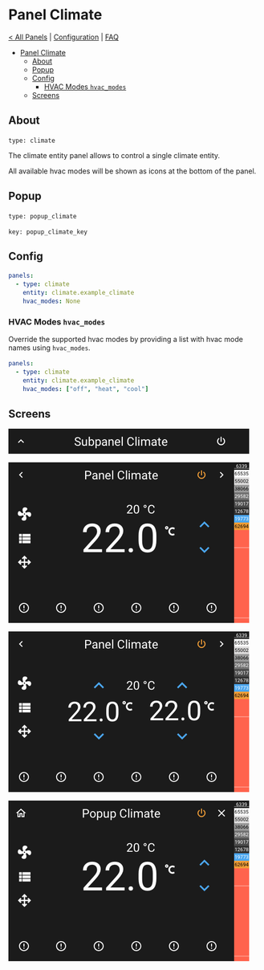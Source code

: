 # Panel Climate

[< All Panels](README.md) | [Configuration](../Config.md) | [FAQ](../FAQ.md)

- [Panel Climate](#panel-climate)
  - [About](#about)
  - [Popup](#popup)
  - [Config](#config)
    - [HVAC Modes `hvac_modes`](#hvac-modes-hvac_modes)
  - [Screens](#screens)

## About

`type: climate`

The climate entity panel allows to control a single climate entity.

All available hvac modes will be shown as icons at the bottom of the panel.

## Popup

`type: popup_climate`

`key: popup_climate_key`

## Config

```yaml
panels:
  - type: climate
    entity: climate.example_climate
    hvac_modes: None
```

### HVAC Modes `hvac_modes`

Override the supported hvac modes by providing a list with hvac mode names using `hvac_modes`.

```yaml
panels:
  - type: climate
    entity: climate.example_climate
    hvac_modes: ["off", "heat", "cool"]
```

## Screens

![Subpanel Climate](../assets/subpanel_climate.png)

![Panel Climate](../assets/panel_climate.png)

![Panel Climate Temp Range](../assets/panel_climate_temp_range.png)

![Popup Climate](../assets/popup_climate.png)
